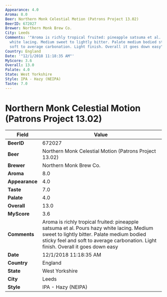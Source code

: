 ```yaml
---
Appearance: 4.0
Aroma: 8.0
Beer: Northern Monk Celestial Motion (Patrons Project 13.02)
BeerID: 672027
Brewer: Northern Monk Brew Co.
City: Leeds
Comments: '"Aroma is richly tropical fruited: pineapple satsuma et al. Pours hazy
  white lacing. Medium sweet to lightly bitter. Palate medium bodied sticky feel and
  soft to average carbonation. Light finish. Overall it goes down easy"'
Country: England
Date: '"12/1/2018 11:18:35 AM"'
MyScore: 3.6
Overall: 13.0
Palate: 4.0
State: West Yorkshire
Style: IPA - Hazy (NEIPA)
Taste: 7.0
---
```


# Northern Monk Celestial Motion (Patrons Project 13.02)

| Field         | Value |
|---------------|-------|
| **BeerID** | 672027 |
| **Beer** | Northern Monk Celestial Motion (Patrons Project 13.02) |
| **Brewer** | Northern Monk Brew Co. |
| **Aroma** | 8.0 |
| **Appearance** | 4.0 |
| **Taste** | 7.0 |
| **Palate** | 4.0 |
| **Overall** | 13.0 |
| **MyScore** | 3.6 |
| **Comments** | Aroma is richly tropical fruited: pineapple satsuma et al. Pours hazy white lacing. Medium sweet to lightly bitter. Palate medium bodied sticky feel and soft to average carbonation. Light finish. Overall it goes down easy |
| **Date** | 12/1/2018 11:18:35 AM |
| **Country** | England |
| **State** | West Yorkshire |
| **City** | Leeds |
| **Style** | IPA - Hazy (NEIPA) |
